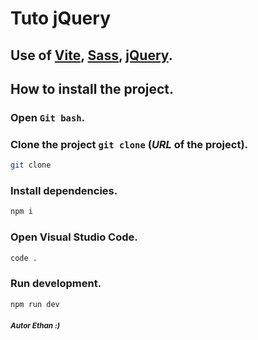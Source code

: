 # Tuto jQuery

## Use of [Vite](https://vitejs.dev/), [Sass](https://sass-lang.com/), [jQuery](https://jquery.com/download/).

## How to install the project.

### Open `Git bash`.

### Clone the project `git clone` **(_URL_ of the project)**.

```bash
git clone
```

### Install dependencies.

```bash
npm i
```

### Open Visual Studio Code.

```bash
code .
```

### Run development.

```bash
npm run dev
```

##### <sup>Autor Ethan :)<sup>

